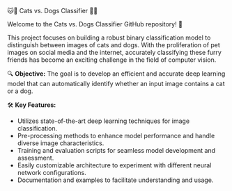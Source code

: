 🐱🐶 Cats vs. Dogs Classifier 🐶🐱

Welcome to the Cats vs. Dogs Classifier GitHub repository! 🎉

This project focuses on building a robust binary classification model to distinguish between images of cats and dogs. With the proliferation of pet images on social media and the internet, accurately classifying these furry friends has become an exciting challenge in the field of computer vision.

🔍 **Objective:**
The goal is to develop an efficient and accurate deep learning model that can automatically identify whether an input image contains a cat or a dog.

🛠️ **Key Features:**
- Utilizes state-of-the-art deep learning techniques for image classification.
- Pre-processing methods to enhance model performance and handle diverse image characteristics.
- Training and evaluation scripts for seamless model development and assessment.
- Easily customizable architecture to experiment with different neural network configurations.
- Documentation and examples to facilitate understanding and usage.

